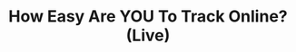 ---
title: "How Easy Are YOU To Track Online? (Live)"
description: "200 weeks of the privacy & security news has brought us to this..the LIVE news and Q&A livestream in SR's first-ever live episode!"
datePublished: 2024-10-19
dateUpdated: 2024-10-19
linkYouTube: "https://www.youtube.com/watch?v=-MPd3Brwsuw"
linkPeerTube: "https://neat.tube/w/6PGudiaokazbFp4tPoHhM4"
linkOdysee: "https://odysee.com/@surveillancereport:2/surveillance-report-200-special:1"
tags: ["SR","Livestream","special episode"]
---